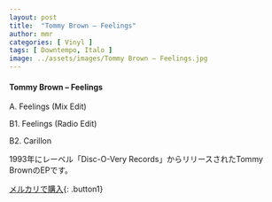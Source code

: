 ```yaml
---
layout: post
title:  "Tommy Brown – Feelings"
author: mmr
categories: [ Vinyl ]
tags: [ Downtempo, Italo ]
image: ../assets/images/Tommy Brown – Feelings.jpg
---
```


#### Tommy Brown – Feelings

A. Feelings (Mix Edit)

B1. Feelings (Radio Edit)

B2. Carillon

1993年にレーベル「Disc-O-Very Records」からリリースされたTommy BrownのEPです。


[メルカリで購入](https://jp.mercari.com/item/m69743649538){: .button1}

